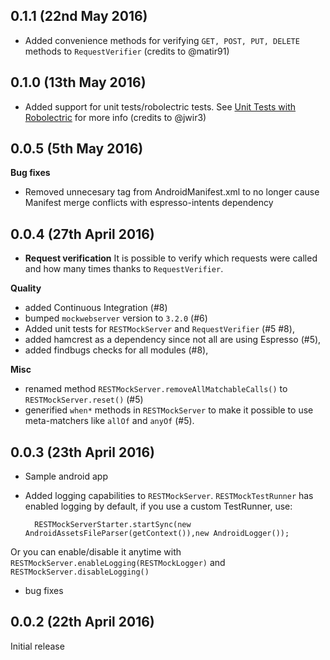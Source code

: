 ## 0.1.1 (22nd May 2016)

* Added convenience methods for verifying `GET, POST, PUT, DELETE` methods to `RequestVerifier` (credits to @matir91)


## 0.1.0 (13th May 2016)

* Added support for unit tests/robolectric tests. See [Unit Tests with Robolectric](README.md#unit-tests-with-robolectric) for more info (credits to @jwir3)

## 0.0.5 (5th May 2016)
**Bug fixes**

* Removed unnecesary <application> tag from AndroidManifest.xml to no longer cause Manifest merge conflicts with espresso-intents dependency

## 0.0.4 (27th April 2016)
* **Request verification**
It is possible to verify which requests were called and how many times thanks to `RequestVerifier`.


**Quality**

* added Continuous Integration (#8)
* bumped `mockwebserver` version to `3.2.0` (#6)
* Added unit tests for `RESTMockServer` and `RequestVerifier` (#5 #8),
* added hamcrest as a dependency since not all are using Espresso (#5),
* added findbugs checks for all modules (#8),

**Misc**

* renamed method `RESTMockServer.removeAllMatchableCalls()` to `RESTMockServer.reset()` (#5)
* generified `when*` methods in `RESTMockServer` to make it possible to use meta-matchers like `allOf` and `anyOf` (#5).

## 0.0.3 (23th April 2016)
* Sample android app
* Added logging capabilities to `RESTMockServer`. `RESTMockTestRunner` has enabled logging by default, if you use a custom TestRunner, use:

	 	RESTMockServerStarter.startSync(new AndroidAssetsFileParser(getContext()),new AndroidLogger());
	 	
Or you can enable/disable it anytime with `RESTMockServer.enableLogging(RESTMockLogger)` and `RESTMockServer.disableLogging()`
	
* bug fixes

## 0.0.2 (22th April 2016)
Initial release